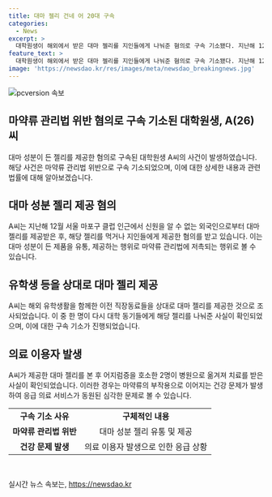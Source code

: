 ```yaml
---
title: 대마 젤리 건네 어 20대 구속
categories:
  - News
excerpt: >
  대학원생이 해외에서 받은 대마 젤리를 지인들에게 나눠준 혐의로 구속 기소됐다. 지난해 12월 서울에서 먹거나 건넨 것으로 전해졌으며, 한 명은 다시 나눠주며 구속 기소됐다. 먹은 사람들 중 2명은 어지러워해 병원으로 옮겨져 치료를 받았다. 검찰은 마약 범죄에 강력히 대처할 것을 강조했다.
feature_text: >
  대학원생이 해외에서 받은 대마 젤리를 지인들에게 나눠준 혐의로 구속 기소됐다. 지난해 12월 서울에서 먹거나 건넨 것으로 전해졌으며, 한 명은 다시 나눠주며 구속 기소됐다. 먹은 사람들 중 2명은 어지러워해 병원으로 옮겨져 치료를 받았다. 검찰은 마약 범죄에 강력히 대처할 것을 강조했다.
image: 'https://newsdao.kr/res/images/meta/newsdao_breakingnews.jpg'
---
```


<p><img src="https://newsdao.kr/res/images/meta/newsdao_breakingnews.jpg" alt="pcversion 속보" /></p>

<h2 data-ke-size="size26">마약류 관리법 위반 혐의로 구속 기소된 대학원생, A(26)씨</h2>

<p data-ke-size="size16">대마 성분이 든 젤리를 제공한 혐의로 구속된 대학원생 A씨의 사건이 발생하였습니다. 해당 사건은 마약류 관리법 위반으로 구속 기소되었으며, 이에 대한 상세한 내용과 관련 법률에 대해 알아보겠습니다.</p>

<h2 data-ke-size="size26">대마 성분 젤리 제공 혐의</h2>

<p data-ke-size="size16">A씨는 지난해 12월 서울 마포구 클럽 인근에서 신원을 알 수 없는 외국인으로부터 대마 젤리를 제공받은 후, 해당 젤리를 먹거나 지인들에게 제공한 혐의를 받고 있습니다. 이는 대마 성분이 든 제품을 유통, 제공하는 행위로 마약류 관리법에 저촉되는 행위로 볼 수 있습니다.</p>

<h2 data-ke-size="size26">유학생 등을 상대로 대마 젤리 제공</h2>

<p data-ke-size="size16">A씨는 해외 유학생활을 함께한 이전 직장동료들을 상대로 대마 젤리를 제공한 것으로 조사되었습니다. 이 중 한 명이 다시 대학 동기들에게 해당 젤리를 나눠준 사실이 확인되었으며, 이에 대한 구속 기소가 진행되었습니다.</p>

<h2 data-ke-size="size26">의료 이용자 발생</h2>

<p data-ke-size="size16">A씨가 제공한 대마 젤리를 본 후 어지럼증을 호소한 2명이 병원으로 옮겨져 치료를 받은 사실이 확인되었습니다. 이러한 경우는 마약류의 부작용으로 이어지는 건강 문제가 발생하여 응급 의료 서비스가 동원된 심각한 문제로 볼 수 있습니다.</p>

<table>
    <tr>
        <td style="text-align: center; height: 17px;"><b>구속 기소 사유</b></td>
        <td style="text-align: center; height: 17px;"><b>구체적인 내용</b></td>
    </tr>
    <tr>
        <td style="text-align: center; height: 17px;"><b>마약류 관리법 위반</b></td>
        <td style="text-align: center; height: 17px;">대마 성분 젤리 유통 및 제공</td>
    </tr>
    <tr>
        <td style="text-align: center; height: 17px;"><b>건강 문제 발생</b></td>
        <td style="text-align: center; height: 17px;">의료 이용자 발생으로 인한 응급 상황</td>
    </tr>
</table>

<p data-ke-size="size16">&nbsp;</p>
실시간 뉴스 속보는, <a href="https://newsdao.kr" rel="dofollow">https://newsdao.kr</a>


